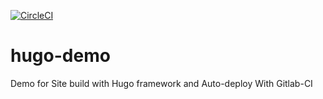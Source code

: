 [![CircleCI](https://circleci.com/gh/2muchcrazythings/hugo-demo.svg?style=svg)](https://circleci.com/gh/2muchcrazythings/hugo-demo)

# hugo-demo
Demo for Site build with Hugo framework and Auto-deploy With Gitlab-CI
